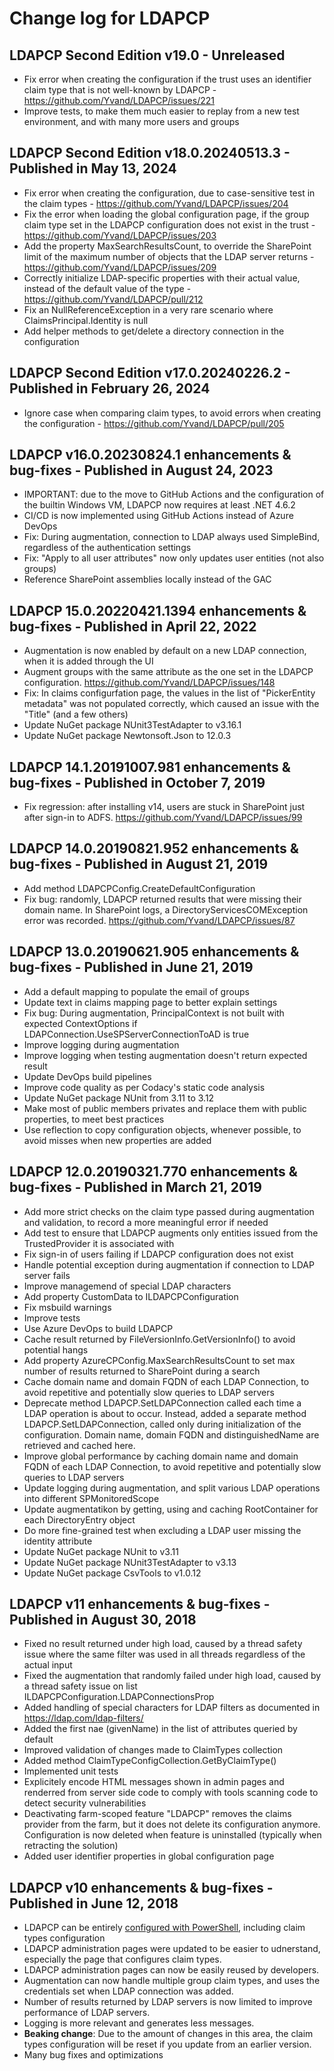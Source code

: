 # Change log for LDAPCP

## LDAPCP Second Edition v19.0 - Unreleased

* Fix error when creating the configuration if the trust uses an identifier claim type that is not well-known by LDAPCP - https://github.com/Yvand/LDAPCP/issues/221
* Improve tests, to make them much easier to replay from a new test environment, and with many more users and groups

## LDAPCP Second Edition v18.0.20240513.3 - Published in May 13, 2024

* Fix error when creating the configuration, due to case-sensitive test in the claim types - https://github.com/Yvand/LDAPCP/issues/204
* Fix the error when loading the global configuration page, if the group claim type set in the LDAPCP configuration does not exist in the trust - https://github.com/Yvand/LDAPCP/issues/203
* Add the property MaxSearchResultsCount, to override the SharePoint limit of the maximum number of objects that the LDAP server returns - https://github.com/Yvand/LDAPCP/issues/209
* Correctly initialize LDAP-specific properties with their actual value, instead of the default value of the type - https://github.com/Yvand/LDAPCP/pull/212
* Fix an NullReferenceException in a very rare scenario where ClaimsPrincipal.Identity is null
* Add helper methods to get/delete a directory connection in the configuration

## LDAPCP Second Edition v17.0.20240226.2 - Published in February 26, 2024

* Ignore case when comparing claim types, to avoid errors when creating the configuration - https://github.com/Yvand/LDAPCP/pull/205

## LDAPCP v16.0.20230824.1 enhancements & bug-fixes - Published in August 24, 2023

* IMPORTANT: due to the move to GitHub Actions and the configuration of the builtin Windows VM, LDAPCP now requires at least .NET 4.6.2
* CI/CD is now implemented using GitHub Actions instead of Azure DevOps
* Fix: During augmentation, connection to LDAP always used SimpleBind, regardless of the authentication settings
* Fix: "Apply to all user attributes" now only updates user entities (not also groups)
* Reference SharePoint assemblies locally instead of the GAC

## LDAPCP 15.0.20220421.1394 enhancements & bug-fixes - Published in April 22, 2022

* Augmentation is now enabled by default on a new LDAP connection, when it is added through the UI
* Augment groups with the same attribute as the one set in the LDAPCP configuration. https://github.com/Yvand/LDAPCP/issues/148
* Fix: In claims configurfation page, the values in the list of "PickerEntity metadata" was not populated correctly, which caused an issue with the "Title" (and a few others)
* Update NuGet package NUnit3TestAdapter to v3.16.1
* Update NuGet package Newtonsoft.Json to 12.0.3

## LDAPCP 14.1.20191007.981 enhancements & bug-fixes - Published in October 7, 2019

* Fix regression: after installing v14, users are stuck in SharePoint just after sign-in to ADFS. https://github.com/Yvand/LDAPCP/issues/99

## LDAPCP 14.0.20190821.952 enhancements & bug-fixes - Published in August 21, 2019

* Add method LDAPCPConfig.CreateDefaultConfiguration
* Fix bug: randomly, LDAPCP returned results that were missing their domain name. In SharePoint logs, a DirectoryServicesCOMException error was recorded. https://github.com/Yvand/LDAPCP/issues/87

## LDAPCP 13.0.20190621.905 enhancements & bug-fixes - Published in June 21, 2019

* Add a default mapping to populate the email of groups
* Update text in claims mapping page to better explain settings
* Fix bug: During augmentation, PrincipalContext is not built with expected ContextOptions if LDAPConnection.UseSPServerConnectionToAD is true
* Improve logging during augmentation
* Improve logging when testing augmentation doesn't return expected result
* Update DevOps build pipelines
* Improve code quality as per Codacy's static code analysis
* Update NuGet package NUnit from 3.11 to 3.12
* Make most of public members privates and replace them with public properties, to meet best practices
* Use reflection to copy configuration objects, whenever possible, to avoid misses when new properties are added

## LDAPCP 12.0.20190321.770 enhancements & bug-fixes - Published in March 21, 2019

* Add more strict checks on the claim type passed during augmentation and validation, to record a more meaningful error if needed
* Add test to ensure that LDAPCP augments only entities issued from the TrustedProvider it is associated with
* Fix sign-in of users failing if LDAPCP configuration does not exist
* Handle potential exception during augmentation if connection to LDAP server fails
* Improve managemend of special LDAP characters
* Add property CustomData to ILDAPCPConfiguration
* Fix msbuild warnings
* Improve tests
* Use Azure DevOps to build LDAPCP
* Cache result returned by FileVersionInfo.GetVersionInfo() to avoid potential hangs
* Add property AzureCPConfig.MaxSearchResultsCount to set max number of results returned to SharePoint during a search
* Cache domain name and domain FQDN of each LDAP Connection, to avoid repetitive and potentially slow queries to LDAP servers
* Deprecate method LDAPCP.SetLDAPConnection called each time a LDAP operation is about to occur. Instead, added a separate method LDAPCP.SetLDAPConnection, called only during initialization of the configuration. Domain name, domain FQDN and distinguishedName are retrieved and cached here.
* Improve global performance by caching domain name and domain FQDN of each LDAP Connection, to avoid repetitive and potentially slow queries to LDAP servers
* Update logging during augmentation, and split various LDAP operations into different SPMonitoredScope
* Update augmentatikon by getting, using and caching RootContainer for each DirectoryEntry object
* Do more fine-grained test when excluding a LDAP user missing the identity attribute
* Update NuGet package NUnit to v3.11
* Update NuGet package NUnit3TestAdapter to v3.13
* Update NuGet package CsvTools to v1.0.12

## LDAPCP v11 enhancements & bug-fixes - Published in August 30, 2018

* Fixed no result returned under high load, caused by a thread safety issue where the same filter was used in all threads regardless of the actual input
* Fixed the augmentation that randomly failed under high load, caused by a thread safety issue on list ILDAPCPConfiguration.LDAPConnectionsProp
* Added handling of special characters for LDAP filters as documented in https://ldap.com/ldap-filters/
* Added the first nae (givenName) in the list of attributes queried by default
* Improved validation of changes made to ClaimTypes collection
* Added method ClaimTypeConfigCollection.GetByClaimType()
* Implemented unit tests
* Explicitely encode HTML messages shown in admin pages and renderred from server side code to comply with tools scanning code to detect security vulnerabilities
* Deactivating farm-scoped feature "LDAPCP" removes the claims provider from the farm, but it does not delete its configuration anymore. Configuration is now deleted when feature is uninstalled (typically when retracting the solution)
* Added user identifier properties in global configuration page

## LDAPCP v10 enhancements & bug-fixes - Published in June 12, 2018

* LDAPCP can be entirely [configured with PowerShell](https://ldapcp.com/Configure-LDAPCP.html), including claim types configuration
* LDAPCP administration pages were updated to be easier to udnerstand, especially the page that configures claim types.
* LDAPCP administration pages can now be easily reused by developers.
* Augmentation can now handle multiple group claim types, and uses the credentials set when LDAP connection was added.
* Number of results returned by LDAP servers is now limited to improve performance of LDAP servers.
* Logging is more relevant and generates less messages.
* **Beaking change**: Due to the amount of changes in this area, the claim types configuration will be reset if you update from an earlier version.
* Many bug fixes and optimizations
